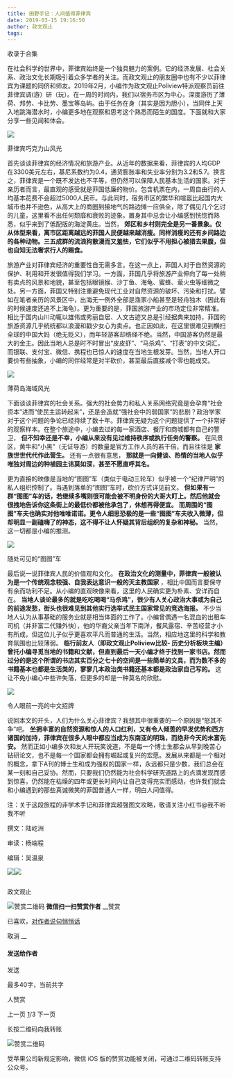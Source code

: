 ```yaml
---
title: 田野手记：人间值得菲律宾
date: 2019-03-15 19:16:50
author: 政文观止
tags: 
---
```



收录于合集

在社会科学的世界中，菲律宾始终是一个独具魅力的案例。它的经济发展、社会关系、政治文化长期吸引着众多学者的关注。而政文观止的朋友圈中也有不少以菲律宾为课题的同侪和师友。2019年2月，小编作为政文观止Poliview特派观察员前往菲律宾调(游）研（玩）。在一周的时间内，我们以宿务市区为中心，深度游历了薄荷、邦劳、卡比劳、墨宝等岛屿。由于任务在身（其实是因为胆小），当同伴上天入地跳海潜水时，小编更多地在观察和思考这个熟悉而陌生的国度。下面就和大家分享一些见闻和体会。

  

![](/images/457/2.jpeg)

菲律宾巧克力山风光

  

首先谈谈菲律宾的经济情况和旅游产业。从近年的数据来看，菲律宾的人均GDP在3300美元左右，基尼系数约为0.4，通货膨胀率和失业率分别为3.2和5.7。换言之，菲律宾是一个既不发达也不平等，但仍然可以保障人民基本生活的国家。对于亲历者而言，最直观的感受就是菲国低廉的物价。包含机票在内，一周自由行的人均基本花费不会超过5000人民币。与此同时，宿务市区的繁华和喧嚣比起国内大城市也并不逊色，从高大上的商圈到接地气的路边摊一应俱全，除了偶见几个乞讨的儿童，这里看不出任何颓靡和衰败的迹象。置身其中总会让小编感到恍惚而熟悉，似乎来到了低配版的海淀黄庄。当然，
**郊区和乡村则完全是另一番景象。仅从体型来看，离市区距离越远的菲国人民便越来越消瘦。同样消瘦的还有乡间路边的各种动物。三五成群的流浪狗散漫而又羞怯，它们似乎不用担心被猎去果腹，但也自知无法奢求行人的赐食。**

旅游产业对菲律宾经济的重要性自无需多言。在这一点上，菲国人对于自然资源的保护、利用和开发很值得我们学习。一方面，菲国几乎将旅游产业伸向了每一处稍有卖点的风景和地貌，甚至包括眼镜猴、沙丁鱼、海龟、蜜蜂、萤火虫等细微之处。另一方面，菲国又特别注重避免现代工业对自然资源的破坏、污染和打扰。譬如在笔者亲历的风景区中，出海无一例外全部是渔家小船甚至是轻舟独木（因此有的时候速度还追不上海龟）。更为重要的是，菲国旅游产业的市场定位非常精准。相比于国内山川动辄以雄伟或秀丽自居、人文古迹又总是引经据典来加持，菲国的旅游资源几乎统统都以浪漫和戳少女心为卖点。也正因如此，在这里很难见到横扫全球的中国大妈（绝无贬义），而年轻游客却络绎不绝。当然，中国游客仍然是最大的金主。因此当地人总是时不时冒出“皮皮虾”、“马杀鸡”、“打表”的中文词汇，而银联、支付宝、微信、携程也已惊人的速度在当地生根发芽。当然，当地人开口要价有些抽象，小编的同伴经常是对半砍价，甚至最后直接减个零也能成交。

  

![](/images/457/3.jpeg)

薄荷岛海域风光

  

下面谈谈菲律宾的社会关系。强大的社会势力和私人关系网络究竟是会孕育“社会资本”进而“使民主运转起来”，还是会造就“强社会中的弱国家”的悲剧？政治学家对于这个问题的争论已经持续了数十年。菲律宾无疑为这个问题提供了一个非常好的观察样本。在整个旅途中，小编去过的每一家酒店、餐厅和商城都有自己的警卫，
**但不知幸还是不幸，小编从来没有见过维持秩序或执行任务的警察。** 在风景区，黄牛和“小黑”（无证导游）的数量是官方工作人员的若干倍，而且往往是
**家族世世代代作此营生。** 还有一点很有意思， **那就是一向健谈、热情的当地人似乎唯独对周边的种植园主讳莫如深，甚至不愿直呼其名。**

更为直接的映像是当地的“图图”车（类似于电动三轮车）似乎被一个“纪律严明”的私人组织控制了。当遇到落单的“图图”车时，砍价方式详见前文。
**但如果有一群“图图”车的话，若继续多嘴则很可能会被不明身份的大哥大盯上。然后他就会很拽地告诉你这条街上的最低价都被他承包了，休想再得便宜。**
**而周围的“图图”车夫也确实对他唯唯诺诺。更令人细思恐极的是一些“图图”车夫收入微薄，但却明显一副磕嗨了的神态，这不得不让人怀疑其背后组织的复杂和神秘。**
当然，这一切都是小编的推测。

  

  

  

![](/images/457/4.jpeg)

  

  

随处可见的“图图”车

  

最后说一说菲律宾人民的价值观和文化。 **在政治文化的测量中，菲律宾一般被认为是一个传统观念较强、自我表达意识一般的天主教国家**
，相比中国而言要保守有余而功利不足。从小编的直观映像来看，这里的人民确实更为朴素、安详而自在。
**当地人谈论最多的就是吃吃喝喝“马杀鸡”，很少有人关心政治大事或为自己的前途发愁，街头也很难见到其他实行选举式民主国家常见的竞选海报。**
不少当地人认为从事基础的服务业就是相当体面的工作了。小编曾偶遇一名混血的出租车司机（并非富二代赚外快），他的华裔父亲当年下南洋，餐风露宿、辛苦经营才小有所成，但这位儿子似乎更喜欢平凡而普通的生活。当然，相应地这里的科学和教育氛围也比较薄弱。
**临行前友人（即政文观止Poliview比较-
历史分析板块主编）曾托小编寻觅当地的书籍和文献，但直到最后一天小编才终于找到一家书店。然而过分的是这个所谓的书店其实百分之七十的空间是一些简单的文具，而为数不多的书籍基本也都是生活类的，寥寥几本政治类书籍还基本都是政治家自己写的。**
这让不免小编心中些许失落，但更多的却是一种莫名的欣慰。

  

  

  

![](/images/457/5.jpeg)

  

令人眼前一亮的中文招牌

  

说回本文的开头，人们为什么关心菲律宾？我想其中很重要的一个原因是“怒其不争”吧。
**坐拥丰富的自然资源和惊人的人口红利，又有令人倾羡的早发优势和西方诸国的加持，菲律宾在很多人眼中都应当成为东南亚的明珠，而绝非今天的未富先安。**
然而正如小编多次和友人开玩笑说道，不是每一个博士生都会从早到晚苦心钻研论文，也不是每一个国家都会拥有崛起或复兴的宏愿。发展从来都是一个相对的概念，拿下A刊的博士生和成为强权的国家一样，永远都只是少数，我们总会在某一刻和自己妥协。然而，只要我们仍然能为社会科学研究道路上的点滴发现而感到惊喜，仍然能在枯燥的四年或更长时间内让自己变得充实而感动，也许我们就会和小编遇到的那些真诚微笑的菲国普通人一样，明白人间值得。

注：关于这段旅程的非学术手记和菲律宾超强图文攻略，敬请关注小红书@我不听我不听

撰文：陆屹洲

审读：杨端程

编辑：吴温泉

![](/images/457/6.jpeg)![](/images/457/7.jpeg)

  

![]()

政文观止

![赞赏二维码]() **微信扫一扫赞赏作者** __赞赏

已喜欢，[对作者说句悄悄话](javascript:;)

取消 __

#### 发送给作者

发送

最多40字，当前共字

[](javascript:;) 人赞赏

上一页 [1](javascript:;)/3 下一页

长按二维码向我转账

![赞赏二维码]()

受苹果公司新规定影响，微信 iOS 版的赞赏功能被关闭，可通过二维码转账支持公众号。

